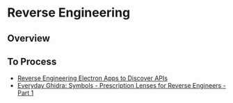 # Reverse Engineering

## Overview

## To Process

- [Reverse Engineering Electron Apps to Discover APIs](https://danaepp.com/reverse-engineering-electron-apps-to-discover-apis)
- [Everyday Ghidra: Symbols - Prescription Lenses for Reverse Engineers - Part 1](https://medium.com/@clearbluejar/everyday-ghidra-symbols-prescription-lenses-for-reverse-engineers-part-1-d3efe9279a0b)